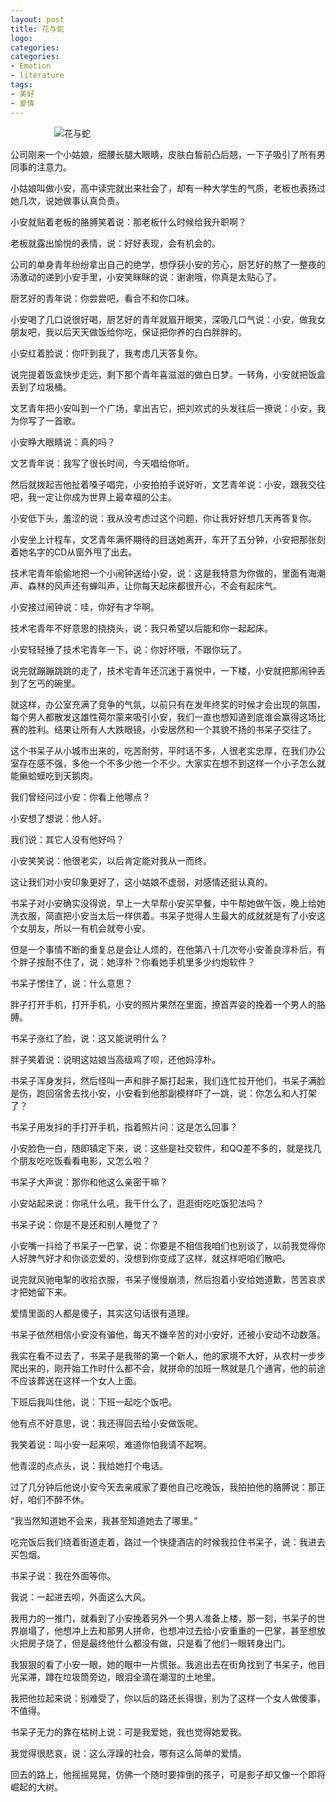 ```yaml
---
layout: post
title: 花与蛇
logo: 
categories:
categories:
- Emotion
- literature
tags:
- 美好
- 爱情
---
```




　　　　　![花与蛇](http://img5.duitang.com/uploads/item/201404/28/20140428193518_CSRnz.jpeg)




公司刚来一个小姑娘，细腰长腿大眼睛，皮肤白皙前凸后翘，一下子吸引了所有男同事的注意力。


小姑娘叫做小安，高中读完就出来社会了，却有一种大学生的气质，老板也表扬过她几次，说她做事认真负责。


小安就贴着老板的胳膊笑着说：那老板什么时候给我升职啊？


老板就露出愉悦的表情，说：好好表现，会有机会的。


公司的单身青年纷纷拿出自己的绝学，想俘获小安的芳心，厨艺好的熬了一整夜的汤激动的递到小安手里，小安笑眯眯的说：谢谢哦，你真是太贴心了。


厨艺好的青年说：你尝尝吧，看合不和你口味。


小安喝了几口说很好喝，厨艺好的青年就眉开眼笑，深吸几口气说：小安，做我女朋友吧，我以后天天做饭给你吃，保证把你养的白白胖胖的。


小安红着脸说：你吓到我了，我考虑几天答复你。


说完提着饭盒快步走远，剩下那个青年喜滋滋的做白日梦。一转角，小安就把饭盒丢到了垃圾桶。


文艺青年把小安叫到一个广场，拿出吉它，把刘欢式的头发往后一撩说：小安，我为你写了一首歌。


小安睁大眼睛说：真的吗？


文艺青年说：我写了很长时间，今天唱给你听。


然后就拨起吉他扯着嗓子唱完，小安拍拍手说好听，文艺青年说：小安，跟我交往吧，我一定让你成为世界上最幸福的公主。


小安低下头，羞涩的说：我从没考虑过这个问题，你让我好好想几天再答复你。


小安坐上计程车，文艺青年满怀期待的目送她离开，车开了五分钟，小安把那张刻着她名字的CD从窗外甩了出去。


技术宅青年偷偷地把一个小闹钟送给小安，说：这是我特意为你做的，里面有海潮声、森林的风声还有蝉叫声，让你每天起床都很开心，不会有起床气。


小安接过闹钟说：哇，你好有才华啊。


技术宅青年不好意思的挠挠头，说：我只希望以后能和你一起起床。


小安轻轻捶了技术宅青年一下，说：你好坏哦，不跟你玩了。


说完就蹦蹦跳跳的走了，技术宅青年还沉迷于喜悦中，一下楼，小安就把那闹钟丢到了乞丐的碗里。


就这样，办公室充满了竞争的气氛，以前只有在发年终奖的时候才会出现的氛围，每个男人都散发这雄性荷尔蒙来吸引小安，我们一直也想知道到底谁会赢得这场比赛的胜利。结果让所有人大跌眼镜，小安居然和一个其貌不扬的书呆子交往了。


这个书呆子从小城市出来的，吃苦耐劳，平时话不多，人很老实忠厚，在我们办公室存在感不强，多他一个不多少他一个不少。大家实在想不到这样一个小子怎么就能癞蛤蟆吃到天鹅肉。


我们曾经问过小安：你看上他哪点？


小安想了想说：他人好。


我们说：其它人没有他好吗？


小安笑笑说：他很老实，以后肯定能对我从一而终。


这让我们对小安印象更好了，这小姑娘不虚弱，对感情还挺认真的。


书呆子对小安确实没得说，早上一大早帮小安买早餐，中午帮她做午饭，晚上给她洗衣服，简直把小安当太后一样供着。书呆子觉得人生最大的成就就是有了小安这个女朋友，所以一有机会就夸小安。


但是一个事情不断的重复总是会让人烦的，在他第八十几次夸小安善良淳朴后，有个胖子按耐不住了，说：她淳朴？你看她手机里多少约炮软件？


书呆子愣住了，说：什么意思？


胖子打开手机，打开手机，小安的照片果然在里面，撩首弄姿的挽着一个男人的胳膊。


书呆子涨红了脸，说：这又能说明什么？


胖子笑着说：说明这姑娘当高级鸡了呗，还他妈淳朴。


书呆子浑身发抖，然后怪叫一声和胖子厮打起来，我们连忙拉开他们，书呆子满脸是伤，跑回宿舍去找小安，小安看到他那副模样吓了一跳，说：你怎么和人打架了？


书呆子用发抖的手打开手机，指着照片问：这是怎么回事？


小安脸色一白，随即镇定下来，说：这些是社交软件，和QQ差不多的，就是找几个朋友吃吃饭看看电影，又怎么啦？


书呆子大声说：那你和他这么亲密干嘛？


小安站起来说：你吼什么吼，我干什么了，逛逛街吃吃饭犯法吗？


书呆子说：你是不是还和别人睡觉了？


小安嘴一抖给了书呆子一巴掌，说：你要是不相信我咱们也别谈了，以前我觉得你人好脾气好才和你谈恋爱的，没想到你变成了这样，就这样吧咱们散吧。


说完就风驰电掣的收拾衣服，书呆子慢慢崩溃，然后抱着小安给她道歉，苦苦哀求才把她留下来。


爱情里面的人都是傻子，其实这句话很有道理。


书呆子依然相信小安没有骗他，每天不嫌辛苦的对小安好，还被小安动不动数落。


我实在看不过去了，书呆子是我带的第一个新人，他的家境不大好，从农村一步步爬出来的，刚开始工作时什么都不会，就拼命的加班一熬就是几个通宵，他的前途不应该葬送在这样一个女人上面。


下班后我叫住他，说：下班一起吃个饭吧。


他有点不好意思，说：我还得回去给小安做饭呢。


我笑着说：叫小安一起来呗，难道你怕我请不起啊。


他青涩的点点头，说：我给她打个电话。


过了几分钟后他说小安今天去亲戚家了要他自己吃晚饭，我拍拍他的胳膊说：那正好，咱们不醉不休。


“我当然知道她不会来，我甚至知道她去了哪里。”


吃完饭后我们绕着街道走着，路过一个快捷酒店的时候我拉住书呆子，说：我进去买包烟。


书呆子说：我在外面等你。


我说：一起进去呗，外面这么大风。


我用力的一推门，就看到了小安挽着另外一个男人准备上楼，那一刻，书呆子的世界崩塌了，他想冲上去和那男人拼命，也想冲过去给小安重重的一巴掌，甚至想放火把房子烧了，但是最终他什么都没有做，只是看了他们一眼转身出门。


我狠狠的看了小安一眼，她的眼中一片慌张。我追出去在街角找到了书呆子，他目光呆滞，蹲在垃圾筒旁边，眼泪全滴在潮湿的土地里。


我把他拉起来说：别难受了，你以后的路还长得很，别为了这样一个女人做傻事，不值得。


书呆子无力的靠在枯树上说：可是我爱她，我也觉得她爱我。


我觉得很悲哀，说：这么浮躁的社会，哪有这么简单的爱情。


回去的路上，他摇摇晃晃，仿佛一个随时要摔倒的孩子，可是影子却又像一个即将崛起的大树。


